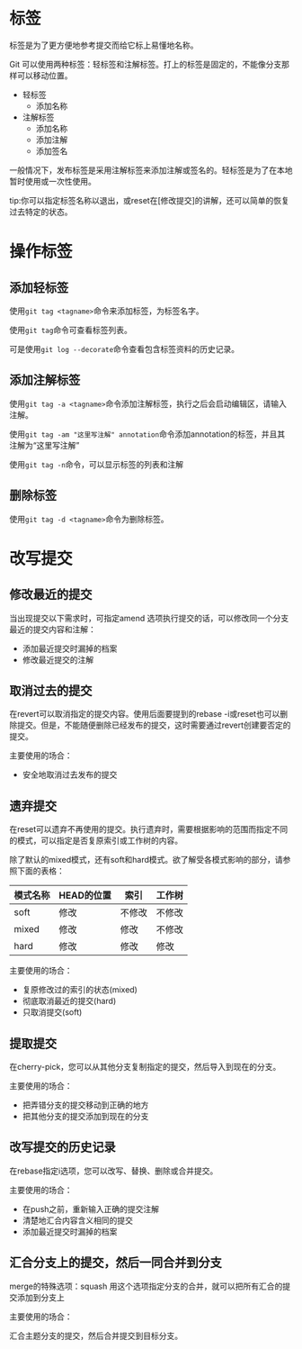 # 标签
 
标签是为了更方便地参考提交而给它标上易懂地名称。

Git 可以使用两种标签：轻标签和注解标签。打上的标签是固定的，不能像分支那样可以移动位置。

* 轻标签
    * 添加名称
* 注解标签
    * 添加名称
    * 添加注解
    * 添加签名

一般情况下，发布标签是采用注解标签来添加注解或签名的。轻标签是为了在本地暂时使用或一次性使用。

tip:你可以指定标签名称以退出，或reset在[修改提交]的讲解，还可以简单的恢复过去特定的状态。

# 操作标签

## 添加轻标签

使用`git tag <tagname>`命令来添加标签，<tagname>为标签名字。

使用`git tag`命令可查看标签列表。

可是使用`git log --decorate`命令查看包含标签资料的历史记录。

## 添加注解标签

使用`git tag -a <tagname>`命令添加注解标签，执行之后会启动编辑区，请输入注解。

使用`git tag -am "这里写注解" annotation`命令添加annotation的标签，并且其注解为“这里写注解”

使用`git tag -n`命令，可以显示标签的列表和注解

## 删除标签

使用`git tag -d <tagname>`命令为删除标签。

# 改写提交

## 修改最近的提交

当出现提交以下需求时，可指定amend 选项执行提交的话，可以修改同一个分支最近的提交内容和注解：

* 添加最近提交时漏掉的档案
* 修改最近提交的注解

## 取消过去的提交

在revert可以取消指定的提交内容。使用后面要提到的rebase -i或reset也可以删除提交。但是，不能随便删除已经发布的提交，这时需要通过revert创建要否定的提交。

主要使用的场合：

* 安全地取消过去发布的提交

## 遗弃提交

在reset可以遗弃不再使用的提交。执行遗弃时，需要根据影响的范围而指定不同的模式，可以指定是否复原索引或工作树的内容。

除了默认的mixed模式，还有soft和hard模式。欲了解受各模式影响的部分，请参照下面的表格：

|模式名称|HEAD的位置|索引|工作树|
|---|---|---|---|
|soft|修改|不修改|不修改|
|mixed|修改|修改|不修改|
|hard|修改|修改|修改|

主要使用的场合：

* 复原修改过的索引的状态(mixed)
* 彻底取消最近的提交(hard)
* 只取消提交(soft)

## 提取提交

在cherry-pick，您可以从其他分支复制指定的提交，然后导入到现在的分支。

主要使用的场合：

* 把弄错分支的提交移动到正确的地方
* 把其他分支的提交添加到现在的分支

## 改写提交的历史记录

在rebase指定i选项，您可以改写、替换、删除或合并提交。

主要使用的场合：

* 在push之前，重新输入正确的提交注解
* 清楚地汇合内容含义相同的提交
* 添加最近提交时漏掉的档案

## 汇合分支上的提交，然后一同合并到分支

merge的特殊选项：squash
用这个选项指定分支的合并，就可以把所有汇合的提交添加到分支上

主要使用的场合：

汇合主题分支的提交，然后合并提交到目标分支。